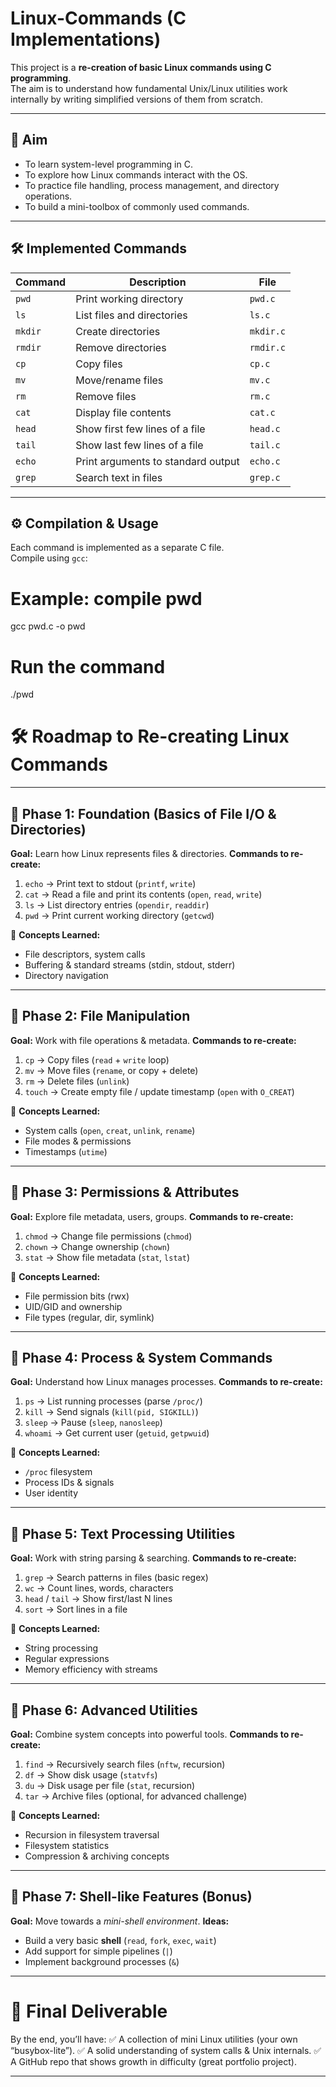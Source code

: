 # Linux-Commands (C Implementations)

This project is a **re-creation of basic Linux commands using C programming**.  
The aim is to understand how fundamental Unix/Linux utilities work internally by writing simplified versions of them from scratch.

---

## 📌 Aim
- To learn system-level programming in C.
- To explore how Linux commands interact with the OS.
- To practice file handling, process management, and directory operations.
- To build a mini-toolbox of commonly used commands.

---

## 🛠️ Implemented Commands
| Command | Description | File |
|---------|-------------|------|
| `pwd`   | Print working directory | `pwd.c` |
| `ls`    | List files and directories | `ls.c` |
| `mkdir` | Create directories | `mkdir.c` |
| `rmdir` | Remove directories | `rmdir.c` |
| `cp`    | Copy files | `cp.c` |
| `mv`    | Move/rename files | `mv.c` |
| `rm`    | Remove files | `rm.c` |
| `cat`   | Display file contents | `cat.c` |
| `head`  | Show first few lines of a file | `head.c` |
| `tail`  | Show last few lines of a file | `tail.c` |
| `echo`  | Print arguments to standard output | `echo.c` |
| `grep`  | Search text in files | `grep.c` |

---

## ⚙️ Compilation & Usage
Each command is implemented as a separate C file.  
Compile using `gcc`:

# Example: compile pwd
gcc pwd.c -o pwd

# Run the command
./pwd


# 🛠️ Roadmap to Re-creating Linux Commands

---

## 📌 Phase 1: Foundation (Basics of File I/O & Directories)

**Goal:** Learn how Linux represents files & directories.
**Commands to re-create:**

1. `echo` → Print text to stdout (`printf`, `write`)
2. `cat` → Read a file and print its contents (`open`, `read`, `write`)
3. `ls` → List directory entries (`opendir`, `readdir`)
4. `pwd` → Print current working directory (`getcwd`)

🔑 **Concepts Learned:**

* File descriptors, system calls
* Buffering & standard streams (stdin, stdout, stderr)
* Directory navigation

---

## 📌 Phase 2: File Manipulation

**Goal:** Work with file operations & metadata.
**Commands to re-create:**

1. `cp` → Copy files (`read` + `write` loop)
2. `mv` → Move files (`rename`, or copy + delete)
3. `rm` → Delete files (`unlink`)
4. `touch` → Create empty file / update timestamp (`open` with `O_CREAT`)

🔑 **Concepts Learned:**

* System calls (`open`, `creat`, `unlink`, `rename`)
* File modes & permissions
* Timestamps (`utime`)

---

## 📌 Phase 3: Permissions & Attributes

**Goal:** Explore file metadata, users, groups.
**Commands to re-create:**

1. `chmod` → Change file permissions (`chmod`)
2. `chown` → Change ownership (`chown`)
3. `stat` → Show file metadata (`stat`, `lstat`)

🔑 **Concepts Learned:**

* File permission bits (rwx)
* UID/GID and ownership
* File types (regular, dir, symlink)

---

## 📌 Phase 4: Process & System Commands

**Goal:** Understand how Linux manages processes.
**Commands to re-create:**

1. `ps` → List running processes (parse `/proc/`)
2. `kill` → Send signals (`kill(pid, SIGKILL)`)
3. `sleep` → Pause (`sleep`, `nanosleep`)
4. `whoami` → Get current user (`getuid`, `getpwuid`)

🔑 **Concepts Learned:**

* `/proc` filesystem
* Process IDs & signals
* User identity

---

## 📌 Phase 5: Text Processing Utilities

**Goal:** Work with string parsing & searching.
**Commands to re-create:**

1. `grep` → Search patterns in files (basic regex)
2. `wc` → Count lines, words, characters
3. `head` / `tail` → Show first/last N lines
4. `sort` → Sort lines in a file

🔑 **Concepts Learned:**

* String processing
* Regular expressions
* Memory efficiency with streams

---

## 📌 Phase 6: Advanced Utilities

**Goal:** Combine system concepts into powerful tools.
**Commands to re-create:**

1. `find` → Recursively search files (`nftw`, recursion)
2. `df` → Show disk usage (`statvfs`)
3. `du` → Disk usage per file (`stat`, recursion)
4. `tar` → Archive files (optional, for advanced challenge)

🔑 **Concepts Learned:**

* Recursion in filesystem traversal
* Filesystem statistics
* Compression & archiving concepts

---

## 📌 Phase 7: Shell-like Features (Bonus)

**Goal:** Move towards a *mini-shell environment*.
**Ideas:**

* Build a very basic **shell** (`read`, `fork`, `exec`, `wait`)
* Add support for simple pipelines (`|`)
* Implement background processes (`&`)

---

# 🎯 Final Deliverable

By the end, you’ll have:
✅ A collection of mini Linux utilities (your own “busybox-lite”).
✅ A solid understanding of system calls & Unix internals.
✅ A GitHub repo that shows growth in difficulty (great portfolio project).

---


